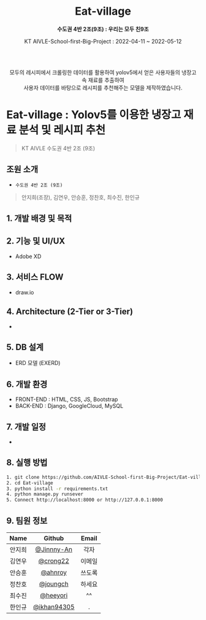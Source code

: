 <div align="center">
 <h1 align="center">Eat-village</h1>
 </p>
 <p align="center">
  <b>수도권 4반 2조(9조) : 우리는 모두 친9조</b>
 </p>
 <p align="center">
  KT AIVLE-School-first-Big-Project : 2022-04-11 ~ 2022-05-12 </p><br><br>
  
 <p align="center"> 
  모두의 레시피에서 크롤링한 데이터를 활용하여 yolov5에서 얻은 사용자들의 냉장고 속 재료를 추출하여 <br>
 사용자 데이터를 바탕으로 레시피를 추천해주는 모델을 제작하였습니다.<br>
 </p>
</div>

# Eat-village : Yolov5를 이용한 냉장고 재료 분석 및 레시피 추천
> KT AIVLE 수도권 4반 2조 (9조) <br>

## 조원 소개
- `수도권 4반 2조 (9조)`
> 안지희(조장), 김연우, 안승훈, 정찬호, 최수진, 한인규

## 1. 개발 배경 및 목적

## 2. 기능 및 UI/UX
- Adobe XD
## 3. 서비스 FLOW
- draw.io
## 4. Architecture (2-Tier or 3-Tier)
-
## 5. DB 설계
- ERD 모델 (EXERD)
## 6. 개발 환경
- FRONT-END : HTML, CSS, JS, Bootstrap
- BACK-END : Django, GoogleCloud, MySQL
## 7. 개발 일정
- 
## 8. 실행 방법
``` bash
1. git clone https://github.com/AIVLE-School-first-Big-Project/Eat-village.git
2. cd Eat-village
3. python install -r requirements.txt
4. python manage.py runsever
5. Connect http://localhost:8000 or http://127.0.0.1:8000
```
## 9. 팀원 정보
| Name | Github | Email |
|:---:|:---:|:---:|
|안지희|[@Jinnny-An](https://github.com/Jinnny-An)|각자|
|김연우|[@crong22](https://github.com/crong22)|이메일|
|안승훈|[@ahnroy](https://github.com/ahnroy)|쓰도록|
|정찬호|[@joungch](https://github.com/joungch)|하세요|
|최수진|[@heeyori](https://github.com/heeyori)|^^|
|한인규|[@ikhan94305](https://github.com/ikhan94305)|.|
